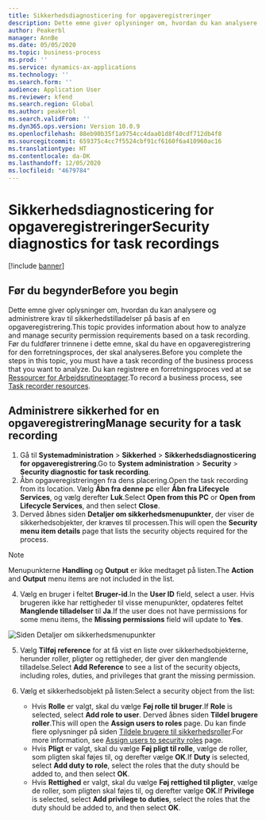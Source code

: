 ```yaml
---
title: Sikkerhedsdiagnosticering for opgaveregistreringer
description: Dette emne giver oplysninger om, hvordan du kan analysere og administrere krav til sikkerhedstilladelser på basis af en opgaveregistrering.
author: Peakerbl
manager: AnnBe
ms.date: 05/05/2020
ms.topic: business-process
ms.prod: ''
ms.service: dynamics-ax-applications
ms.technology: ''
ms.search.form: ''
audience: Application User
ms.reviewer: kfend
ms.search.region: Global
ms.author: peakerbl
ms.search.validFrom: ''
ms.dyn365.ops.version: Version 10.0.9
ms.openlocfilehash: 88eb90b35f1a9754cc4daa01d8f40cdf712db4f8
ms.sourcegitcommit: 659375c4cc7f5524cbf91cf6160f6a410960ac16
ms.translationtype: HT
ms.contentlocale: da-DK
ms.lasthandoff: 12/05/2020
ms.locfileid: "4679784"
---
```

# <a name="security-diagnostics-for-task-recordings"></a><span data-ttu-id="e6b97-103">Sikkerhedsdiagnosticering for opgaveregistreringer</span><span class="sxs-lookup"><span data-stu-id="e6b97-103">Security diagnostics for task recordings</span></span>

[!include [banner](../../includes/banner.md)]

## <a name="before-you-begin"></a><span data-ttu-id="e6b97-104">Før du begynder</span><span class="sxs-lookup"><span data-stu-id="e6b97-104">Before you begin</span></span>

<span data-ttu-id="e6b97-105">Dette emne giver oplysninger om, hvordan du kan analysere og administrere krav til sikkerhedstilladelser på basis af en opgaveregistrering.</span><span class="sxs-lookup"><span data-stu-id="e6b97-105">This topic provides information about how to analyze and manage security permission requirements based on a task recording.</span></span> <span data-ttu-id="e6b97-106">Før du fuldfører trinnene i dette emne, skal du have en opgaveregistrering for den forretningsproces, der skal analyseres.</span><span class="sxs-lookup"><span data-stu-id="e6b97-106">Before you complete the steps in this topic, you must have a task recording of the business process that you want to analyze.</span></span> <span data-ttu-id="e6b97-107">Du kan registrere en forretningsproces ved at se [Ressourcer for Arbejdsrutineoptager](../../user-interface/task-recorder.md).</span><span class="sxs-lookup"><span data-stu-id="e6b97-107">To record a business process, see [Task recorder resources](../../user-interface/task-recorder.md).</span></span> 

## <a name="manage-security-for-a-task-recording"></a><span data-ttu-id="e6b97-108">Administrere sikkerhed for en opgaveregistrering</span><span class="sxs-lookup"><span data-stu-id="e6b97-108">Manage security for a task recording</span></span>

1. <span data-ttu-id="e6b97-109">Gå til **Systemadministration** > **Sikkerhed** > **Sikkerhedsdiagnosticering for opgaveregistrering**.</span><span class="sxs-lookup"><span data-stu-id="e6b97-109">Go to **System administration** > **Security** > **Security diagnostic for task recording**.</span></span>
2. <span data-ttu-id="e6b97-110">Åbn opgaveregistreringen fra dens placering.</span><span class="sxs-lookup"><span data-stu-id="e6b97-110">Open the task recording from its location.</span></span> <span data-ttu-id="e6b97-111">Vælg **Åbn fra denne pc** eller **Åbn fra Lifecycle Services**, og vælg derefter **Luk**.</span><span class="sxs-lookup"><span data-stu-id="e6b97-111">Select **Open from this PC** or **Open from Lifecycle Services**, and then select **Close**.</span></span>
3. <span data-ttu-id="e6b97-112">Derved åbnes siden **Detaljer om sikkerhedsmenupunkter**, der viser de sikkerhedsobjekter, der kræves til processen.</span><span class="sxs-lookup"><span data-stu-id="e6b97-112">This will open the **Security menu item details** page that lists the security objects required for the process.</span></span>

 > [!NOTE]
 > <span data-ttu-id="e6b97-113">Menupunkterne **Handling** og **Output** er ikke medtaget på listen.</span><span class="sxs-lookup"><span data-stu-id="e6b97-113">The **Action** and **Output** menu items are not included in the list.</span></span>

4. <span data-ttu-id="e6b97-114">Vælg en bruger i feltet **Bruger-id**.</span><span class="sxs-lookup"><span data-stu-id="e6b97-114">In the **User ID** field, select a user.</span></span> <span data-ttu-id="e6b97-115">Hvis brugeren ikke har rettigheder til visse menupunkter, opdateres feltet **Manglende tilladelser** til **Ja**.</span><span class="sxs-lookup"><span data-stu-id="e6b97-115">If the user does not have permissions for some menu items, the **Missing permissions** field will update to **Yes**.</span></span>
  
  ![Siden Detaljer om sikkerhedsmenupunkter](../media/Security-Menu-Item-Details.png)

5. <span data-ttu-id="e6b97-117">Vælg **Tilføj reference** for at få vist en liste over sikkerhedsobjekterne, herunder roller, pligter og rettigheder, der giver den manglende tilladelse.</span><span class="sxs-lookup"><span data-stu-id="e6b97-117">Select **Add Reference** to see a list of the security objects, including roles, duties, and privileges that grant the missing permission.</span></span>
6. <span data-ttu-id="e6b97-118">Vælg et sikkerhedsobjekt på listen:</span><span class="sxs-lookup"><span data-stu-id="e6b97-118">Select a security object from the list:</span></span>

    - <span data-ttu-id="e6b97-119">Hvis **Rolle** er valgt, skal du vælge **Føj rolle til bruger**.</span><span class="sxs-lookup"><span data-stu-id="e6b97-119">If **Role** is selected, select **Add role to user**.</span></span> <span data-ttu-id="e6b97-120">Derved åbnes siden **Tildel brugere roller**.</span><span class="sxs-lookup"><span data-stu-id="e6b97-120">This will open the **Assign users to roles** page.</span></span> <span data-ttu-id="e6b97-121">Du kan finde flere oplysninger på siden [Tildele brugere til sikkerhedsroller](assign-users-security-roles.md).</span><span class="sxs-lookup"><span data-stu-id="e6b97-121">For more information, see [Assign users to security roles](assign-users-security-roles.md) page.</span></span>
    - <span data-ttu-id="e6b97-122">Hvis **Pligt** er valgt, skal du vælge **Føj pligt til rolle**, vælge de roller, som pligten skal føjes til, og derefter vælge **OK**.</span><span class="sxs-lookup"><span data-stu-id="e6b97-122">If **Duty** is selected, select **Add duty to role**, select the roles that the duty should be added to, and then select **OK**.</span></span>
    - <span data-ttu-id="e6b97-123">Hvis **Rettighed** er valgt, skal du vælge **Føj rettighed til pligter**, vælge de roller, som pligten skal føjes til, og derefter vælge **OK**.</span><span class="sxs-lookup"><span data-stu-id="e6b97-123">If **Privilege** is selected, select **Add privilege to duties**, select the roles that the duty should be added to, and then select **OK**.</span></span>
